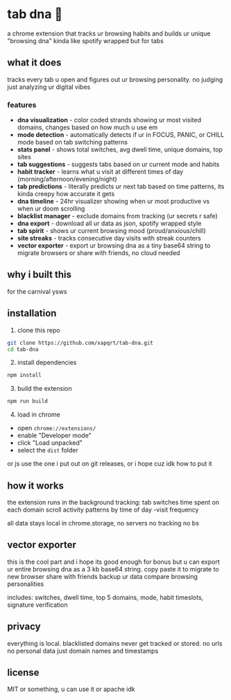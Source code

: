 # tab dna 🧬

a chrome extension that tracks ur browsing habits and builds ur unique "browsing dna"  kinda like spotify wrapped but for tabs 

## what it does

tracks every tab u open and figures out ur browsing personality. no judging just analyzing ur digital vibes

### features

- **dna visualization** - color coded strands showing ur most visited domains, changes based on how much u use em
- **mode detection** - automatically detects if ur in FOCUS, PANIC, or CHILL mode based on tab switching patterns
- **stats panel** - shows total switches, avg dwell time, unique domains, top sites
- **tab suggestions** - suggests tabs based on ur current mode and habits
- **habit tracker** - learns what u visit at different times of day (morning/afternoon/evening/night)
- **tab predictions** - literally predicts ur next tab based on time patterns, its kinda creepy how accurate it gets
- **dna timeline** - 24hr visualizer showing when ur most productive vs when ur doom scrolling
- **blacklist manager** - exclude domains from tracking (ur secrets r safe)
- **dna export** - download all ur data as json, spotify wrapped style
- **tab spirit** - shows ur current browsing mood (proud/anxious/chill)
- **site streaks** - tracks consecutive day visits with streak counters
- **vector exporter** - export ur browsing dna as a tiny base64 string to migrate browsers or share with friends, no cloud needed

## why i built this

for the carnival ysws



## installation

1. clone this repo
```bash
git clone https://github.com/xapqrt/tab-dna.git
cd tab-dna
```

2. install dependencies
```bash
npm install
```

3. build the extension
```bash
npm run build
```

4. load in chrome
- open `chrome://extensions/`
- enable "Developer mode"
- click "Load unpacked"
- select the `dist` folder



or js use the one i put out on git releases, or i hope cuz idk how to put it
## how it works

the extension runs in the background tracking:
 tab switches
 time spent on each domain
 scroll activity
 patterns by time of day
-visit frequency

all data stays local in chrome.storage, no servers no tracking no bs

## vector exporter

this is the cool part and i hope its good enough for bonus but u can export ur entire browsing dna as a 3 kb base64 string. copy paste it to
migrate to new browser
 share with friends
 backup ur data
 compare browsing personalities

includes: switches, dwell time, top 5 domains, mode, habit timeslots, signature verification

## privacy

everything is local. blacklisted domains never get tracked or stored. no urls no personal data just domain names and timestamps


## license

MIT or something, u can use it or apache idk